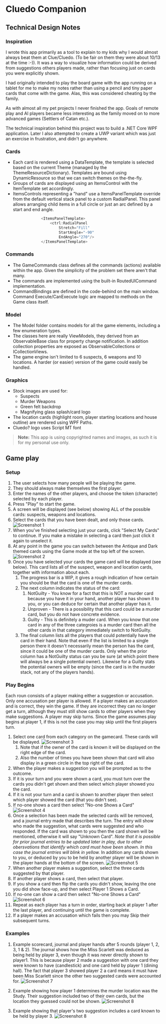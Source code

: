 # Cluedo Companion

## Technical Design Notes
### Inspiration
I wrote this app primarily as a tool to explain to my kids why I would almost always beat them at Clue/Cluedo. 
(To be fair on them they were about 10/13 at the time :-)). It was a way to visualize how information could be derived 
from suggestions others players made, rather than focusing just on cards you were explicitly shown.

I had originally intended to play the board game with the app running on a tablet for me to make my notes
rather than using a pencil and tiny paper cards that come with the game. Alas, this was considered cheating by the family.

As with almost all my pet projects I never finished the app. Goals of remote play and AI players became less interesting 
as the family moved on to more advanced games (Settlers of Catan etc.).

The technical inspiration behind this project was to build a .NET Core WPF application. Later I also attempted to create a UWP variant
which was just an exercise in frustration, and didn't go anywhere.

### Cards
* Each card is rendered using a DataTemplate, the template is selected based on the current Theme 
(managed by the ThemeResourceDictionary). Templates are bound using DynamicResource so that we can
switch themes on the-the-fly.
* Groups of cards are displayed using an ItemsControl with the ItemTemplate set accordingly.
* ItemsControls representing a "hand" use a ItemsPanelTemplate override from the default vertical stack panel to a
custom RadialPanel. This panel allows arranging child items in a full circle or just an arc defined by a start and end angle.
```csharp
                <ItemsPanelTemplate>
                    <ctrl:RadialPanel 
                        Stretch="Fill" 
                        StartAngle="-90"
                        EndAngle="270"/>
                </ItemsPanelTemplate>
```

### Commands
* The GameCommands class defines all the commands (actions) available within the app. 
Given the simplicity of the problem set there aren't that many.
* The commands are implemented using the built-in RoutedUICommand implementation. 
* CommandBindings are defined in the code-behind on the main window. Command Execute/CanExecute logic are
mapped to methods on the Game class itself.

###  Model
* The Model folder contains models for all the game elements, including a few enumeration types. 
* The classes here are really ViewModels, they derived from an ObservableBase class for property change notification.
In addition collection properties are exposed as ObservableCollections or ICollectionViews.
* The game engine isn't limited to 6 suspects, 6 weapons and 10 locations. A harder (or easier) version of the game 
could easily be handled.

### Graphics
* Stock images are used for:
	* Suspects
	* Murder Weapons
	* Green felt backdrop
	* Magnifying glass splash/card logo
* The location cards (highlight room, player starting locations and house outline) are rendered using WPF Paths.
* Cluedo? logo uses Script MT font

> __Note:__ This app is using copyrighted names and images, as such it is for my personal use only.

## Game play

### Setup
1. The user selects how many people will be playing the game.
2. They should always make themselves the first player.
3. Enter the names of the other players, and choose the token (character) selected by each player.
4. Press "Play" to start the game.
5. A screen will be displayed (see below) showing ALL of the possible cards: suspects, weapons and locations.
6. Select the cards that you have been dealt, and only those cards.
![Screenshot 1](docs/Screenshot_1.png)
7. When you've finished selecting just your cards, click "Select My Cards" to continue. If you make a mistake in selecting a card then just click it again to unselect it.
8. At any point in the game you can switch between the Antique and Dark themed cards using the Game mode at the top left of the screen.
![Screenshot 2](docs/Screenshot_2.png)
9. Once you have selected your cards the game card will be displayed (see below). This card lists all of the suspect, weapon and location cards, together with information about each. 
	1. The progress bar is a WIP, it gives a rough indication of how certain you should be that the card is one of the murder cards.
	2. The next column indicates the status of the card:
		1. NotGuilty - You know for a fact that this is NOT a murder card because you have it in your hand, another player has shown it to you, or you can deduce for certain that another player has it.
		2. Unproven - There is a possibility that this card could be a murder card, but you do not have concrete evidence.
		3. Guilty - This is definitely a muder card. When you know that one card in any of the three categroies is a murder card then all the other cards in that category immediately switch to NotGuilty.
	3. The final column lists all the players that could potentially have the card in their hand. Note that even if the list is limited to a single person there it doesn't necessarily mean the person has the card, since it could be one of the murder cards.
Only when the prior column has a NotGuilty status can you be sure (at which point there will always be a single potential owner). Likewise for a Guilty stats the potential owners will be empty (since the card is in the murder stack, not any of the players hands).

### Play Begins
Each roun consists of a player making either a suggestion or accusation. Only one accusation per player is allowed. If a player makes an accusation and is correct, they win the game. 
If they are incorrect they can no longer get a turn, although they must still show cards to other players when they make suggestions.
A player may skip turns. Since the game assumes play begins at player 1, if this is not the case you may skip until the first players turn.
1. Select one card from each category on the gamecard. These cards will be displayed.
![Screenshot 3](docs/Screenshot_3.png)
	1. Note that if the owner of the card is known it will be displayed on the right edge of the card.
	2. Also the number of times you have been shown that card will also display in a green circle in the top right of the card.
4. When the player makes a suggestion you will be prompted as to the outcome.
  1. If it is your turn and you were shown a card, you must turn over the cards you didn't get shown and then select which player showed you the card.
  2. If it is not your turn and a card is shown to another player then select which player showed the card (that you didn't see).
  3. If no-one shows a card then select "No-one Shows a Card"
![Screenshot 4](docs/Screenshot_4.png)
5. Once a selection has been made the selected cards will be removed, and a journal entry made that describes the turn.
The entry will show who made the suggestion, what cards were suggested and who responded. If the card was shown to you then the card shown will be mentioned, otherwise it will say "Unknown Card".
_Note that it is possible for prior journal entries to be updated later in play, due to other obersvations that identify which card must have been shown. In this case the journal entries will blink in yellow._
In addition any cards shown to you, or deduced by you to be held by another player will be shown in the player hands at the bottom of the screen.
![Screenshot 5](docs/Screenshot_5.png)
6. When another player makes a suggestion, select the three cards suggested by that player.
  1. If another player shows a card, then select that player.
  2. If you show a card then flip the cards you didn't show, leaving the one you did show face-up, and then select Player 1 Shows a Card.
  3. If no-one can show a card then select "No-one Shows a Card"
![Screenshot 6](docs/Screenshot_6.png)
7. Repeat as each player has a turn in order, starting back at player 1 after the last player, and continuing until the game is complete.
8. If a player makes an accusation which fails then you may Skip their subsequent turns.

### Examples
1. Example scorecard, journal and player hands after 5 rounds (player 1, 2, 3, 1 & 2).
The journal shows how the Miss Scarlett was deduced as being held by player 3, even though it was never directly shown to player1.
This is because player 2 made a suggestion with one card they were known to have (candlestick) and one card held by player 1 (dining hall).
The fact that player 3 showed player 2 a card means it must have been Miss Scarlett since the other two suggested cards were accounted for.
![Screenshot 7](docs/Screenshot_7.png)

2. Example showing how player 1 determines the murder location was the Study. Their suggestion included two of their own cards, but the location they guessed could not be shown.
![Screenshot 8](docs/Screenshot_9.png)

3. Example showing that player's two suggestion includes a card known to be held by player 3.
![Screenshot 8](docs/Screenshot_10.png)
